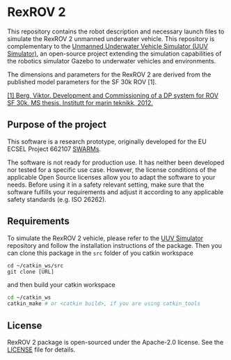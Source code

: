 # RexROV 2

This repository contains the robot description and necessary launch files to
simulate the RexROV 2 unmanned underwater vehicle. This repository is complementary
to the [Unmanned Underwater Vehicle Simulator (UUV Simulator)](https://github.com/uuvsimulator/uuv_simulator),
an open-source project extending the simulation capabilities of the robotics
simulator Gazebo to underwater vehicles and environments.

The dimensions and parameters for the RexROV 2 are derived from the published
model parameters for the SF 30k ROV [1].

[[1] Berg, Viktor. Development and Commissioning of a DP system for ROV SF 30k. MS thesis. Institutt for marin teknikk, 2012.](https://brage.bibsys.no/xmlui/handle/11250/238170)

## Purpose of the project

This software is a research prototype, originally developed for the EU ECSEL
Project 662107 [SWARMs](http://swarms.eu/).

The software is not ready for production use. It has neither been developed nor
tested for a specific use case. However, the license conditions of the
applicable Open Source licenses allow you to adapt the software to your needs.
Before using it in a safety relevant setting, make sure that the software
fulfills your requirements and adjust it according to any applicable safety
standards (e.g. ISO 26262).

## Requirements

To simulate the RexROV 2 vehicle, please refer to the [UUV Simulator](https://github.com/uuvsimulator/uuv_simulator)
repository and follow the installation instructions of the package. Then you can clone
this package in the `src` folder of you catkin workspace

```
cd ~/catkin_ws/src
git clone [URL]
```

and then build your catkin workspace

```bash
cd ~/catkin_ws
catkin_make # or <catkin build>, if you are using catkin_tools
```

## License

RexROV 2 package is open-sourced under the Apache-2.0 license. See the
[LICENSE](LICENSE) file for details.
